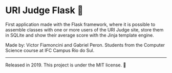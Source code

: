 # URI Judge Flask 🐍

First application made with the Flask framework, where it is possible to assemble classes with one or more users of the URI Judge site, store them in SQLite and show their average score with the Jinja template engine.

Made by: Victor Fiamoncini and Gabriel Peron.
Students from the Computer Science course at IFC Campus Rio do Sul.

----------
Released in 2019. This project is under the MIT license. 🚀
